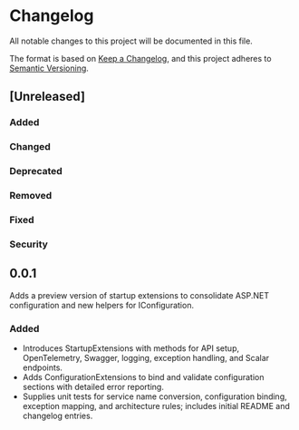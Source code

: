# Changelog

All notable changes to this project will be documented in this file.

The format is based on [Keep a Changelog](https://keepachangelog.com/en/1.1.0/),
and this project adheres to [Semantic Versioning](https://semver.org/spec/v2.0.0.html).

## [Unreleased]

### Added <!-- for new features. -->

### Changed <!--  for changes in existing functionality. -->

### Deprecated <!--  for soon-to-be removed features. -->

### Removed <!-- for now removed features. -->

### Fixed <!-- for any bug fixes. -->

### Security <!-- in case of vulnerabilities. -->

## 0.0.1

Adds a preview version of startup extensions to consolidate ASP.NET configuration and new helpers for IConfiguration.

### Added

- Introduces StartupExtensions with methods for API setup, OpenTelemetry, Swagger, logging, exception handling, and Scalar endpoints.
- Adds ConfigurationExtensions to bind and validate configuration sections with detailed error reporting.
- Supplies unit tests for service name conversion, configuration binding, exception mapping, and architecture rules; includes initial README and changelog entries.
